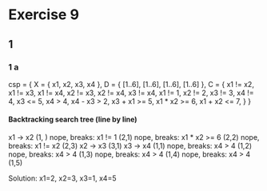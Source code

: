 # Exercise 9

## 1
### 1 a

csp = {
  X = { x1, x2, x3, x4 },
  D = { [1..6], [1..6], [1..6], [1..6] },
  C = {
    x1 != x2,
    x1 != x3,
    x1 != x4,
    x2 != x3,
    x2 != x4,
    x3 != x4,
    x1 != 1,
    x2 != 2,
    x3 != 3,
    x4 != 4,
    x3 <= 5,
    x4 > 4,
    x4 - x3 > 2,
    x3 + x1 >= 5,
    x1 * x2 >= 6,
    x1 + x2 <= 7,
  }
}

#### Backtracking search tree (line by line)
x1 -> x2
  (1, ) nope, breaks: x1 != 1
  (2,1) nope, breaks: x1 * x2 >= 6
  (2,2) nope, breaks: x1 != x2
  (2,3)
x2 -> x3
  (3,1)
x3 -> x4
  (1,1) nope, breaks: x4 > 4
  (1,2) nope, breaks: x4 > 4
  (1,3) nope, breaks: x4 > 4
  (1,4) nope, breaks: x4 > 4
  (1,5)

Solution: x1=2, x2=3, x3=1, x4=5
